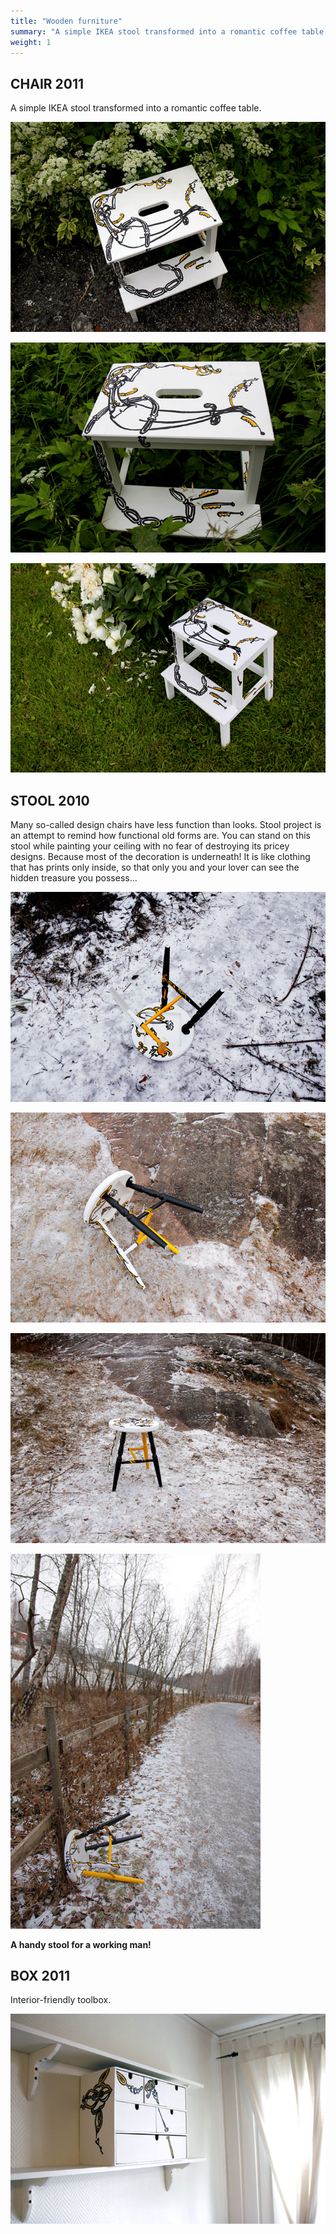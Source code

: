 ```yaml
---
title: "Wooden furniture"
summary: "A simple IKEA stool transformed into a romantic coffee table."
weight: 1
---
```

## CHAIR 2011

A simple IKEA stool transformed into a romantic coffee table.

![](./stol_ikea.jpg)

![](./stol_ikea2.jpg)

![](./stol_ikea3.jpg)



## STOOL 2010

Many so-called design chairs have less function than looks. Stool project is an attempt to remind how functional old forms are. You can stand on this stool while painting your ceiling with no fear of destroying its pricey designs. Because most of the decoration is underneath! It is like clothing that has prints only inside, so that only you and your lover can see the hidden treasure you possess...

![](krakk1.jpg)

![](krakk2.jpg)

![](krakk3.jpg)

![](krakk4.jpg)

**A handy stool for a working man!**

## BOX 2011

Interior-friendly toolbox.

![](box.jpg)